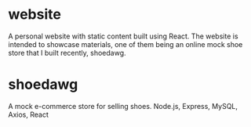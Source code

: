 # website

A personal website with static content built using React. The website is intended to showcase materials, one of them being an online mock shoe store that I built recently, shoedawg.

# shoedawg
A mock e-commerce store for selling shoes. Node.js, Express, MySQL, Axios, React